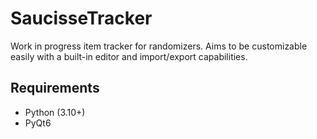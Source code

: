 # SaucisseTracker

Work in progress item tracker for randomizers. Aims to be customizable easily with a built-in editor and import/export capabilities.

## Requirements

- Python (3.10+)
- PyQt6
